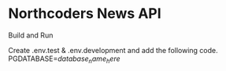 # Northcoders News API

Build and Run

Create .env.test & .env.development and add the following code.
PGDATABASE=$database_name_here$
